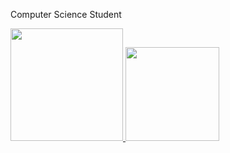 Computer Science Student 

<div>
  <a href="https://github.com/JustMaduh25">
    <img height="180em" src= "https://github-readme-stats.vercel.app/api?username=JustMaduh25&show_icons=true&theme=midnight-purple&include_all_comits=true&count_private=true"/>
    <img height="150em" src= "https://github-readme-stats.vercel.app/api/top-langs/?username=JustMaduh25&layout=compact&langs_count=16&theme=midnight-purple"/>  
</div>

